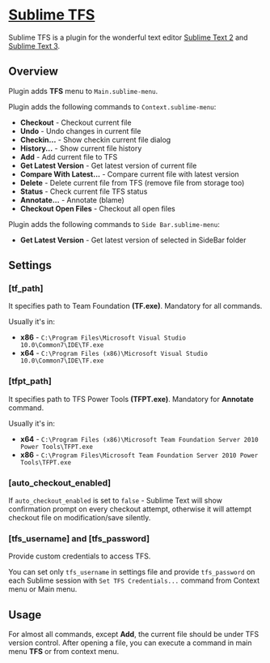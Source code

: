 # [Sublime TFS](https://bitbucket.org/CDuke/sublime-tfs)

Sublime TFS is a plugin for the wonderful text editor [Sublime Text 2](http://sublimetext.com/2) and [Sublime Text 3](http://sublimetext.com/3).

## Overview

Plugin adds **TFS** menu to `Main.sublime-menu`.

Plugin adds the following commands to `Context.sublime-menu`:

- **Checkout**               - Checkout current file
- **Undo**                   - Undo changes in current file
- **Checkin...**             - Show checkin current file dialog
- **History...**             - Show current file history
- **Add**                    - Add current file to TFS
- **Get Latest Version**     - Get latest version of current file
- **Compare With Latest...** - Compare current file with latest version
- **Delete**                 - Delete current file from TFS (remove file from storage too)
- **Status**                 - Check current file TFS status
- **Annotate...**            - Annotate (blame)
- **Checkout Open Files**    - Checkout all open files

Plugin adds the following commands to `Side Bar.sublime-menu`:

- **Get Latest Version**     - Get latest version of selected in SideBar folder

## Settings

### [tf_path]

It specifies path to Team Foundation **(TF.exe)**. Mandatory for all commands.

Usually it's in:

* **x86** - `C:\Program Files\Microsoft Visual Studio 10.0\Common7\IDE\TF.exe`
* **x64** - `C:\Program Files (x86)\Microsoft Visual Studio 10.0\Common7\IDE\TF.exe`

### [tfpt_path]

It specifies path to TFS Power Tools **(TFPT.exe)**. Mandatory for **Annotate** command.

Usually it's in:

* **x64** - `C:\Program Files (x86)\Microsoft Team Foundation Server 2010 Power Tools\TFPT.exe`
* **x86** - `C:\Program Files\Microsoft Team Foundation Server 2010 Power Tools\TFPT.exe`

### [auto_checkout_enabled]

If `auto_checkout_enabled` is set to `false` - Sublime Text will show confirmation prompt on every checkout attempt, otherwise it will attempt checkout file on modification/save silently.

### [tfs_username] and [tfs_password]

Provide custom credentials to access TFS.

You can set only `tfs_username` in settings file and provide `tfs_password` on each Sublime session with `Set TFS Credentials...` command from Context menu or Main menu.


## Usage

For almost all commands, except **Add**, the current file should be under TFS version control.
After opening a file, you can execute a command in main menu **TFS** or from context menu.
